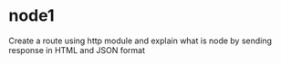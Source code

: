 # node1

Create a route using http module and explain what is node by sending response in HTML and JSON format
